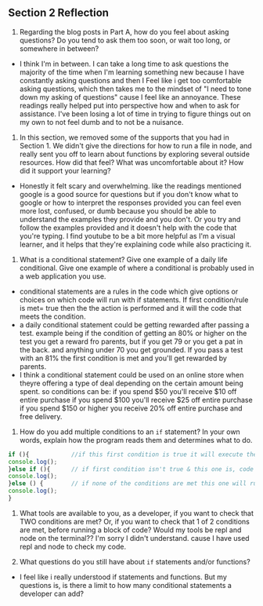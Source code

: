 ## Section 2 Reflection

1. Regarding the blog posts in Part A, how do you feel about asking questions? Do you tend to ask them too soon, or wait too long, or somewhere in between?

*  I think I'm in between. I can take a long time to ask questions the majority of the time when I'm learning something new because I have constantly asking questions and then I Feel like i get too comfortable asking questions, which then takes me to the mindset of "I need to tone down my asking of questions" cause I feel like an annoyance. These readings really helped put into perspective how and when to ask for assistance. I've been losing a lot of time in trying to figure things out on my own to not feel dumb and to not be a nuisance.

1. In this section, we removed some of the supports that you had in Section 1. We didn't give the directions for how to run a file in node, and really sent you off to learn about functions by exploring several outside resources. How did that feel? What was uncomfortable about it? How did it support your learning?

* Honestly it felt scary and overwhelming. like the readings mentioned google is a good source for questions but if you don't know what to google or how to interpret the responses provided you can feel even more lost, confused, or dumb because you should be able to understand the examples they provide and you don't. Or you try and follow the examples provided and it doesn't help with the code that you're typing. I find youtube to be a bit more helpful as I'm a visual learner, and it helps that they're explaining code while also practicing it.

1. What is a conditional statement? Give one example of a daily life conditional. Give one example of where a conditional is probably used in a web application you use.
*  conditional statements are a rules in the code which give options or choices on which code will run with if statements. If first condition/rule is met= true then the the action is performed and it will the code that meets the condition.
*  a daily conditional statement could be getting rewarded after passing a test.
  example being if the condition of getting an 80% or higher on the test you get a reward fro parents, but if you get 79 or you get a pat in the back. and anything under 70 you get grounded. If you pass a test with an 81% the first condition is met and you'll get rewarded by parents.
* I think a conditional statement could be used on an online store when theyre offering a type of deal depending on the certain amount being spent. so conditions can be:
if you spend $50 you'll receive $10 off entire purchase
if you spend $100 you'll receive $25 off entire purchase
if you spend $150 or higher you receive 20% off entire purchase and free delivery.


1. How do you add multiple conditions to an `if` statement? In your own words, explain how the program reads them and determines what to do.
  ```JavaScript
if (){            //if this first condition is true it will execute the code
  console.log();
}else if (){      // if first condition isn't true & this one is, code will run
  console.log();
}else () {        // if none of the conditions are met this one will run
  console.log();
}
  ```
1. What tools are available to you, as a developer, if you want to check that TWO conditions are met? Or, if you want to check that 1 of 2 conditions are met, before running a block of code?
 Would my tools be repl and node on the terminal?? I'm sorry I didn't understand. cause I have used repl and node to check my code.

1. What questions do you still have about `if` statements and/or functions?
* I feel like i really understood if statements and functions. But my questions is, is there a limit to how many conditional statements a developer can add?
